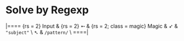 # Solve by Regexp

<!-- %% svg-grid: none -->
<!-- %%% class: subject subject -->
<!-- %%% class: pattern pattern -->

|====
{rs = 2} Input &
{rs = 2} &#x27B5; &
{rs = 2; class = magic} Magic &
&#x27B6; & `"subject"` \\
&#x27B4; & `/pattern/` \\
====|

